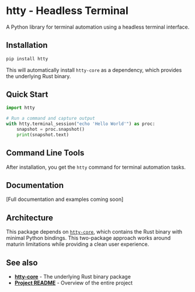 # htty - Headless Terminal

A Python library for terminal automation using a headless terminal interface.

## Installation

```bash
pip install htty
```

This will automatically install `htty-core` as a dependency, which provides the underlying Rust binary.

## Quick Start

```python
import htty

# Run a command and capture output
with htty.terminal_session("echo 'Hello World'") as proc:
    snapshot = proc.snapshot()
    print(snapshot.text)
```

## Command Line Tools

After installation, you get the `htty` command for terminal automation tasks.

## Documentation

[Full documentation and examples coming soon]

## Architecture

This package depends on [`htty-core`](../htty-core/README.md), which contains the Rust binary with minimal Python bindings. This two-package approach works around maturin limitations while providing a clean user experience.

## See also

- **[htty-core](../htty-core/README.md)** - The underlying Rust binary package
- **[Project README](../README.md)** - Overview of the entire project